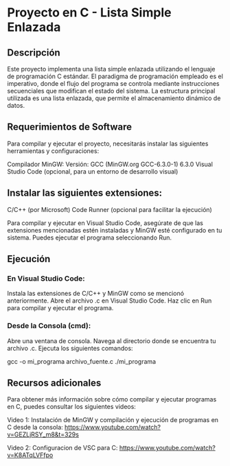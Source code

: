 # Proyecto en C - Lista Simple Enlazada

## Descripción

Este proyecto implementa una lista simple enlazada utilizando el lenguaje de programación C estándar. El paradigma de programación empleado es el imperativo, donde el flujo del programa se controla mediante instrucciones secuenciales que modifican el estado del sistema. La estructura principal utilizada es una lista enlazada, que permite el almacenamiento dinámico de datos.

## Requerimientos de Software

Para compilar y ejecutar el proyecto, necesitarás instalar las siguientes herramientas y configuraciones:

Compilador MinGW:
Versión: GCC (MinGW.org GCC-6.3.0-1) 6.3.0
Visual Studio Code (opcional, para un entorno de desarrollo visual)

## Instalar las siguientes extensiones:

C/C++ (por Microsoft)
Code Runner (opcional para facilitar la ejecución)

Para compilar y ejecutar en Visual Studio Code, asegúrate de que las extensiones mencionadas estén instaladas y MinGW esté configurado en tu sistema. Puedes ejecutar el programa seleccionando Run.


## Ejecución

### En Visual Studio Code:

Instala las extensiones de C/C++ y MinGW como se mencionó anteriormente.
Abre el archivo .c en Visual Studio Code.
Haz clic en Run para compilar y ejecutar el programa.

### Desde la Consola (cmd):

Abre una ventana de consola.
Navega al directorio donde se encuentra tu archivo .c.
Ejecuta los siguientes comandos:

gcc -o mi_programa archivo_fuente.c
./mi_programa

## Recursos adicionales

Para obtener más información sobre cómo compilar y ejecutar programas en C, puedes consultar los siguientes videos:

Video 1: Instalación de MinGW y compilación y ejecución de programas en C desde la consola: https://www.youtube.com/watch?v=GEZLjRSY_m8&t=329s

Video 2: Configuracion de VSC para C: https://www.youtube.com/watch?v=K8ATqLVFfpo
